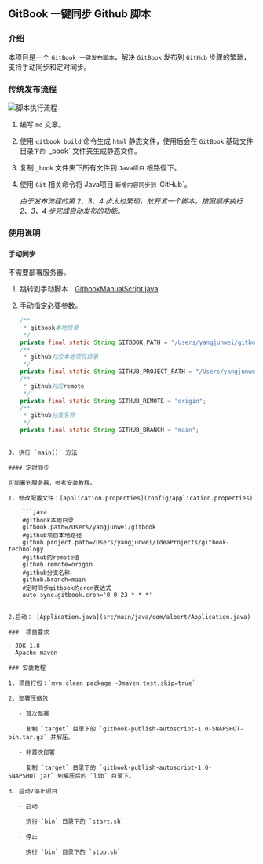 
## GitBook 一键同步 Github 脚本


### 介绍

本项目是一个 `GitBook 一键发布脚本`，解决 `GitBook` 发布到 `GitHub` 步骤的繁琐，支持手动同步和定时同步。

### 传统发布流程

![脚本执行流程](https://cdn.jsdelivr.net/gh/AlbertYang0801/pic-bed@main/img/20210224002103.png)

1. 编写 `md` 文章。

2. 使用 `gitbook build` 命令生成 `html` 静态文件，使用后会在 `GitBook` 基础文件目录`下的 `_book` 文件夹生成静态文件。

3. 复制 `_book` 文件夹下所有文件到 `Java项目` 根路径下。

4. 使用 `Git` 相关命令将 Java项目 `新增内容同步到 `GitHub`。

   *由于发布流程的第 2、3、4 步太过繁琐，故开发一个脚本，按照顺序执行 2、3、4 步完成自动发布的功能。*

### 使用说明

#### 手动同步

不需要部署服务器。

1.  跳转到手动脚本：[GitbookManualScript.java](src/main/java/com/albert/script/GitbookManualScript.java)
2.  手动指定必要参数。
    
    ```java
    /**
     * gitbook本地目录
     */
    private final static String GITBOOK_PATH = "/Users/yangjunwei/gitbook";
    /**
     * github对应本地项目目录
     */
    private final static String GITHUB_PROJECT_PATH = "/Users/yangjunwei/IdeaProjects/gitbook-technology";
    /**
     * github对应remote
     */
    private final static String GITHUB_REMOTE = "origin";
    /**
     * github分支名称
     */
    private final static String GITHUB_BRANCH = "main";
```
    
3. 执行 `main()` 方法

#### 定时同步

可部署到服务器，参考安装教程。

1. 修改配置文件：[application.properties](config/application.properties)

    ```java
    #gitbook本地目录
    gitbook.path=/Users/yangjunwei/gitbook
    #github项目本地路径
    github.project.path=/Users/yangjunwei/IdeaProjects/gitbook-technology
    #github的remote值
    github.remote=origin
    #github分支名称
    github.branch=main
    #定时同步gitbook的cron表达式
    auto.sync.gitbook.cron='0 0 23 * * *'
    ```

2.启动： [Application.java](src/main/java/com/albert/Application.java)

###  项目要求

- JDK 1.8
- Apache-maven

### 安装教程

1. 项目打包：`mvn clean package -Dmaven.test.skip=true`

2. 部署压缩包

   - 首次部署

     复制 `target` 目录下的 `gitbook-publish-autoscript-1.0-SNAPSHOT-bin.tar.gz` 并解压。

   - 非首次部署

     复制 `target` 目录下的 `gitbook-publish-autoscript-1.0-SNAPSHOT.jar` 到解压后的 `lib` 目录下。

3. 启动/停止项目

   - 启动

     执行 `bin` 目录下的 `start.sh`

   - 停止

     执行 `bin` 目录下的 `stop.sh`
